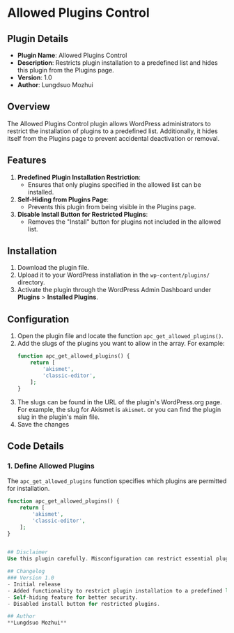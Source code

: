 # Allowed Plugins Control

## Plugin Details
- **Plugin Name**: Allowed Plugins Control
- **Description**: Restricts plugin installation to a predefined list and hides this plugin from the Plugins page.
- **Version**: 1.0
- **Author**: Lungdsuo Mozhui

## Overview
The Allowed Plugins Control plugin allows WordPress administrators to restrict the installation of plugins to a predefined list. Additionally, it hides itself from the Plugins page to prevent accidental deactivation or removal.

## Features
1. **Predefined Plugin Installation Restriction**: 
   - Ensures that only plugins specified in the allowed list can be installed.
2. **Self-Hiding from Plugins Page**:
   - Prevents this plugin from being visible in the Plugins page.
3. **Disable Install Button for Restricted Plugins**:
   - Removes the "Install" button for plugins not included in the allowed list.

## Installation
1. Download the plugin file.
2. Upload it to your WordPress installation in the `wp-content/plugins/` directory.
3. Activate the plugin through the WordPress Admin Dashboard under **Plugins** > **Installed Plugins**.

## Configuration
1. Open the plugin file and locate the function `apc_get_allowed_plugins()`.
2. Add the slugs of the plugins you want to allow in the array. For example:
   ```php
   function apc_get_allowed_plugins() {
       return [
           'akismet', 
           'classic-editor', 
       ];
   }
   ```
4. The slugs can be found in the URL of the plugin's WordPress.org page. For example, the slug for Akismet is `akismet`. or you can find the plugin slug in the plugin's main file.
5. Save the changes

## Code Details

### 1. Define Allowed Plugins
The `apc_get_allowed_plugins` function specifies which plugins are permitted for installation.
```php
function apc_get_allowed_plugins() {
    return [
        'akismet', 
        'classic-editor', 
    ];
}


## Disclaimer
Use this plugin carefully. Misconfiguration can restrict essential plugins from being installed. Ensure the allowed list is updated as required.

## Changelog
### Version 1.0
- Initial release
- Added functionality to restrict plugin installation to a predefined list.
- Self-hiding feature for better security.
- Disabled install button for restricted plugins.

## Author
**Lungdsuo Mozhui**

